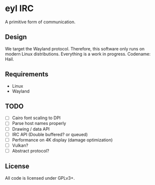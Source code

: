 # eyl IRC

A primitive form of communication.

## Design

We target the Wayland protocol. Therefore, this software only runs on modern
Linux distributions. Everything is a work in progress. Codename: Hail.

## Requirements

- Linux
- Wayland

## TODO

- [ ] Cairo font scaling to DPI
- [ ] Parse host names properly
- [ ] Drawing / data API
- [ ] IRC API (Double buffered? or queued)
- [ ] Performance on 4K display (damage optimization)
- [ ] Vulkan?
- [ ] Abstract protocol?

## License

All code is licensed under GPLv3+.

